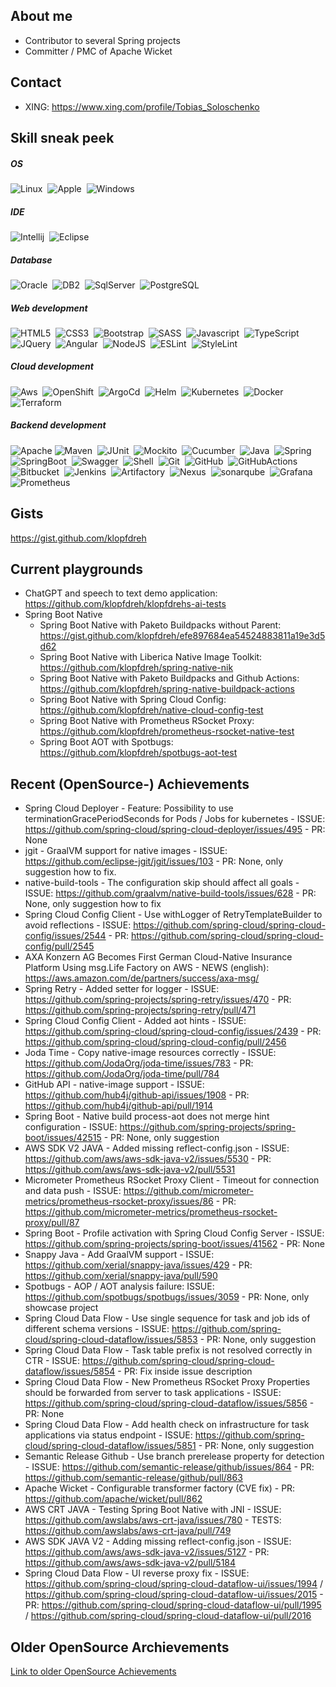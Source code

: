 ## About me
* Contributor to several Spring projects
* Committer / PMC of Apache Wicket

## Contact
* XING: https://www.xing.com/profile/Tobias_Soloschenko

<!-- https://dev.to/envoy_/150-badges-for-github-pnk -->
## Skill sneak peek

##### OS

![Linux](https://img.shields.io/badge/Linux-FCC624?style=for-the-badge&logo=linux&logoColor=black)&nbsp;
![Apple](https://img.shields.io/badge/mac%20os-000000?style=for-the-badge&logo=apple&logoColor=white)&nbsp;
![Windows](https://img.shields.io/badge/Windows-0078D6?style=for-the-badge&logo=windows&logoColor=white)

##### IDE

![Intellij](https://img.shields.io/badge/IntelliJ_IDEA-000000.svg?style=for-the-badge&logo=intellij-idea&logoColor=white)&nbsp;
![Eclipse](https://img.shields.io/badge/Eclipse-2C2255?style=for-the-badge&logo=eclipse&logoColor=white)

##### Database

![Oracle](https://img.shields.io/badge/Oracle-F80000?style=for-the-badge&logo=Oracle&logoColor=white)&nbsp;
![DB2](https://img.shields.io/badge/DB2-000000?style=for-the-badge&logo=ibm&logoColor=white)&nbsp;
![SqlServer](https://img.shields.io/badge/Microsoft%20SQL%20Server-CC2927?style=for-the-badge&logo=microsoft%20sql%20server&logoColor=white)&nbsp;
![PostgreSQL](https://img.shields.io/badge/PostgreSQL-316192?style=for-the-badge&logo=postgresql&logoColor=white)

##### Web development

![HTML5](https://img.shields.io/badge/HTML5-E34F26?style=for-the-badge&logo=html5&logoColor=white)&nbsp;
![CSS3](https://img.shields.io/badge/CSS3-1572B6?style=for-the-badge&logo=css3&logoColor=white)&nbsp;
![Bootstrap](https://img.shields.io/badge/Bootstrap-563D7C?style=for-the-badge&logo=bootstrap&logoColor=white)&nbsp;
![SASS](https://img.shields.io/badge/Sass-CC6699?style=for-the-badge&logo=sass&logoColor=white)&nbsp;
![Javascript](https://img.shields.io/badge/JavaScript-F7DF1E?style=for-the-badge&logo=javascript&logoColor=black)&nbsp;
![TypeScript](https://img.shields.io/badge/TypeScript-FFFFFF?style=for-the-badge&logo=typescript&logoColor=blue)&nbsp;
![JQuery](https://img.shields.io/badge/jQuery-0769AD?style=for-the-badge&logo=jquery&logoColor=white")&nbsp;
![Angular](https://img.shields.io/badge/AngularJS-E23237?style=for-the-badge&logo=angularjs&logoColor=white")&nbsp;
![NodeJS](https://img.shields.io/badge/Node.js-43853D?style=for-the-badge&logo=node.js&logoColor=white")&nbsp;
![ESLint](https://img.shields.io/badge/eslint-3A33D1?style=for-the-badge&logo=eslint&logoColor=white")&nbsp;
![StyleLint](https://img.shields.io/badge/stylelint-000?style=for-the-badge&logo=stylelint&logoColor=white")&nbsp;

##### Cloud development

![Aws](https://img.shields.io/badge/Amazon_AWS-FF9900?style=for-the-badge&logo=amazonaws&logoColor=white)&nbsp;
![OpenShift](https://img.shields.io/badge/OpenShift-FFFFFF?style=for-the-badge&logo=redhatopenshift&logoColor=red)&nbsp;
![ArgoCd](https://img.shields.io/badge/Argo_CD-009485?style=for-the-badge&logo=argo)&nbsp;
![Helm](https://img.shields.io/badge/Helm-FFFFFF?style=for-the-badge&logo=helm&logoColor=blue)&nbsp;
![Kubernetes](https://img.shields.io/badge/Kubernetes-FFFFFF?style=for-the-badge&logo=kubernetes&logoColor=blue)&nbsp;
![Docker](https://img.shields.io/badge/Docker-0b214a?style=for-the-badge&logo=docker&logoColor=blue)&nbsp;
![Terraform](https://img.shields.io/badge/terraform-%235835CC.svg?style=for-the-badge&logo=terraform&logoColor=white)

##### Backend development

![Apache](https://img.shields.io/badge/apache-%23D42029.svg?style=for-the-badge&logo=apache&logoColor=white)
![Maven](https://img.shields.io/badge/Apache_Maven-FFFFFF?style=for-the-badge&logo=apachemaven&logoColor=red)&nbsp;
![JUnit](https://img.shields.io/badge/Junit-25a162?style=for-the-badge&logo=junit5&logoColor=dc524a)&nbsp;
![Mockito](https://img.shields.io/badge/Mockito-C5D9C8?style=for-the-badge&logoColor=blue)&nbsp;
![Cucumber](https://img.shields.io/badge/cucumber-FFFFFF?style=for-the-badge&logo=cucumber&logoColor=blue)&nbsp;
![Java](https://img.shields.io/badge/Java-ED8B00?style=for-the-badge&logo=java&logoColor=white)&nbsp;
![Spring](https://img.shields.io/badge/Spring-FFFFFF?style=for-the-badge&logo=spring)&nbsp;
![SpringBoot](https://img.shields.io/badge/spring_boot-1b1f23?style=for-the-badge&logo=springboot)&nbsp;
![Swagger](https://img.shields.io/badge/-Swagger-%23Clojure?style=for-the-badge&logo=swagger&logoColor=white)&nbsp;
![Shell](https://img.shields.io/badge/Shell_Script-121011?style=for-the-badge&logo=gnu-bash&logoColor=white)&nbsp;
![Git](https://img.shields.io/badge/Git-f0efe7?style=for-the-badge&logo=git)&nbsp;
![GitHub](https://img.shields.io/badge/GitHub-100000?style=for-the-badge&logo=github&logoColor=white)&nbsp;
![GitHubActions](https://img.shields.io/badge/github_actions-000000?style=for-the-badge&logo=githubactions&logoColor=white)&nbsp;
![Bitbucket](https://img.shields.io/badge/Bitbucket-0747a6?style=for-the-badge&logo=bitbucket&logoColor=white)&nbsp;
![Jenkins](https://img.shields.io/badge/jenkins-4a5568?style=for-the-badge&logo=jenkins)&nbsp;
![Artifactory](https://img.shields.io/badge/artifactory-FFFFFF?style=for-the-badge&logo=jfrog&logoColor=green)&nbsp;
![Nexus](https://img.shields.io/badge/Nexus-1ABA73?style=for-the-badge)&nbsp;
![sonarqube](https://img.shields.io/badge/sonarqube-FFFFFF?style=for-the-badge&logo=sonarqube)&nbsp;
![Grafana](https://img.shields.io/badge/grafana-%23F46800.svg?style=for-the-badge&logo=grafana&logoColor=white)&nbsp;
![Prometheus](https://img.shields.io/badge/Prometheus-E6522C?style=for-the-badge&logo=Prometheus&logoColor=white)

## Gists

https://gist.github.com/klopfdreh

## Current playgrounds

* ChatGPT and speech to text demo application: https://github.com/klopfdreh/klopfdrehs-ai-tests
* Spring Boot Native
  * Spring Boot Native with Paketo Buildpacks without Parent: https://gist.github.com/klopfdreh/efe897684ea54524883811a19e3d5d62
  * Spring Boot Native with Liberica Native Image Toolkit: https://github.com/klopfdreh/spring-native-nik
  * Spring Boot Native with Paketo Buildpacks and Github Actions: https://github.com/klopfdreh/spring-native-buildpack-actions
  * Spring Boot Native with Spring Cloud Config: https://github.com/klopfdreh/native-cloud-config-test
  * Spring Boot Native with Prometheus RSocket Proxy: https://github.com/klopfdreh/prometheus-rsocket-native-test
  * Spring Boot AOT with Spotbugs: https://github.com/klopfdreh/spotbugs-aot-test

## Recent (OpenSource-) Achievements
* Spring Cloud Deployer - Feature: Possibility to use terminationGracePeriodSeconds for Pods / Jobs for kubernetes - ISSUE: https://github.com/spring-cloud/spring-cloud-deployer/issues/495 - PR: None
* jgit - GraalVM support for native images - ISSUE: https://github.com/eclipse-jgit/jgit/issues/103 - PR: None, only suggestion how to fix.
* native-build-tools - The configuration skip should affect all goals - ISSUE: https://github.com/graalvm/native-build-tools/issues/628 - PR: None, only suggestion how to fix
* Spring Cloud Config Client - Use withLogger of RetryTemplateBuilder to avoid reflections - ISSUE: https://github.com/spring-cloud/spring-cloud-config/issues/2544 - PR: https://github.com/spring-cloud/spring-cloud-config/pull/2545
* AXA Konzern AG Becomes First German Cloud-Native Insurance Platform Using msg.Life Factory on AWS - NEWS (english): https://aws.amazon.com/de/partners/success/axa-msg/
* Spring Retry - Added setter for logger - ISSUE: https://github.com/spring-projects/spring-retry/issues/470 - PR: https://github.com/spring-projects/spring-retry/pull/471
* Spring Cloud Config Client - Added aot hints - ISSUE: https://github.com/spring-cloud/spring-cloud-config/issues/2439 - PR: https://github.com/spring-cloud/spring-cloud-config/pull/2456
* Joda Time - Copy native-image resources correctly - ISSUE: https://github.com/JodaOrg/joda-time/issues/783 - PR: https://github.com/JodaOrg/joda-time/pull/784
* GitHub API - native-image support - ISSUE: https://github.com/hub4j/github-api/issues/1908 - PR: https://github.com/hub4j/github-api/pull/1914
* Spring Boot - Native build process-aot does not merge hint configuration - ISSUE: https://github.com/spring-projects/spring-boot/issues/42515 - PR: None, only suggestion
* AWS SDK V2 JAVA - Added missing reflect-config.json - ISSUE: https://github.com/aws/aws-sdk-java-v2/issues/5530 - PR: https://github.com/aws/aws-sdk-java-v2/pull/5531
* Micrometer Prometheus RSocket Proxy Client - Timeout for connection and data push - ISSUE: https://github.com/micrometer-metrics/prometheus-rsocket-proxy/issues/86 - PR: https://github.com/micrometer-metrics/prometheus-rsocket-proxy/pull/87
* Spring Boot - Profile activation with Spring Cloud Config Server - ISSUE: https://github.com/spring-projects/spring-boot/issues/41562 - PR: None
* Snappy Java - Add GraalVM support - ISSUE: https://github.com/xerial/snappy-java/issues/429 - PR: https://github.com/xerial/snappy-java/pull/590
* Spotbugs - AOP / AOT analysis failure: ISSUE: https://github.com/spotbugs/spotbugs/issues/3059 - PR: None, only showcase project
* Spring Cloud Data Flow - Use single sequence for task and job ids of different schema versions - ISSUE: https://github.com/spring-cloud/spring-cloud-dataflow/issues/5853 - PR: None, only suggestion 
* Spring Cloud Data Flow - Task table prefix is not resolved correctly in CTR - ISSUE: https://github.com/spring-cloud/spring-cloud-dataflow/issues/5854 - PR: Fix inside issue description
* Spring Cloud Data Flow - New Prometheus RSocket Proxy Properties should be forwarded from server to task applications - ISSUE: https://github.com/spring-cloud/spring-cloud-dataflow/issues/5856 - PR: None
* Spring Cloud Data Flow - Add health check on infrastructure for task applications via status endpoint - ISSUE: https://github.com/spring-cloud/spring-cloud-dataflow/issues/5851 - PR: None, only suggestion
* Semantic Release Github - Use branch prerelease property for detection - ISSUE: https://github.com/semantic-release/github/issues/864 - PR: https://github.com/semantic-release/github/pull/863
* Apache Wicket - Configurable transformer factory (CVE fix) - PR: https://github.com/apache/wicket/pull/862
* AWS CRT JAVA - Testing Spring Boot Native with JNI - ISSUE: https://github.com/awslabs/aws-crt-java/issues/780 - TESTS: https://github.com/awslabs/aws-crt-java/pull/749
* AWS SDK JAVA V2 - Adding missing reflect-config.json - ISSUE: https://github.com/aws/aws-sdk-java-v2/issues/5127 - PR: https://github.com/aws/aws-sdk-java-v2/pull/5184
* Spring Cloud Data Flow - UI reverse proxy fix - ISSUE: https://github.com/spring-cloud/spring-cloud-dataflow-ui/issues/1994 / https://github.com/spring-cloud/spring-cloud-dataflow-ui/issues/2015 - PR: https://github.com/spring-cloud/spring-cloud-dataflow-ui/pull/1995 / https://github.com/spring-cloud/spring-cloud-dataflow-ui/pull/2016

## Older OpenSource Archievements
[Link to older OpenSource Achievements](ACHIEVEMENTS.md)

